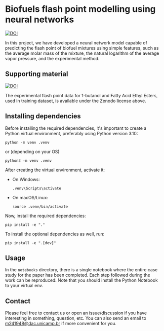 # Biofuels flash point modelling using neural networks

[![DOI](https://zenodo.org/badge/DOI/10.5281/zenodo.15112682.svg)](https://doi.org/10.5281/zenodo.15112682)

In this project, we have developed a neural network model capable of predicting the flash point of biofuel mixtures using simple features, such as the average molar mass of the mixture, the natural logarithm of the average vapor pressure, and the experimental method.


## Supporting material

[![DOI](https://zenodo.org/badge/DOI/10.5281/zenodo.13633431.svg)](https://doi.org/10.5281/zenodo.13633431)

The experimental flash point data for 1-butanol and Fatty Acid Ethyl Esters, used in training dataset, is available under the Zenodo license above.

## Installing dependencies

Before installing the required dependencies, it's important to create a Python virtual environment, preferably using Python version 3.10:

```shell
python -m venv .venv
```
or (depending on your OS)
```shell
python3 -m venv .venv
```

After creating the virtual environment, activate it:
- On Windows:
    ```shell
    .venv\Scripts\activate
    ```
- On macOS/Linux:
    ```shell
    source .venv/bin/activate
    ```
Now, install the required dependencies:
```shell
pip install -e "."
```

To install the optional dependencies as well, run:
```shell
pip install -e ".[dev]"
```

## Usage

In the ```notebooks``` directory, there is a single notebook where the entire case study for the paper has been completed. Each step followed during the work can be reproduced.
Note that you should install the Python Notebook to your virtual env.

## Contact

Please feel free to contact us or open an issue/discussion if you have interesting in something, question, etc. You can also send an email to m241948@dac.unicamp.br if more convenient for you.
